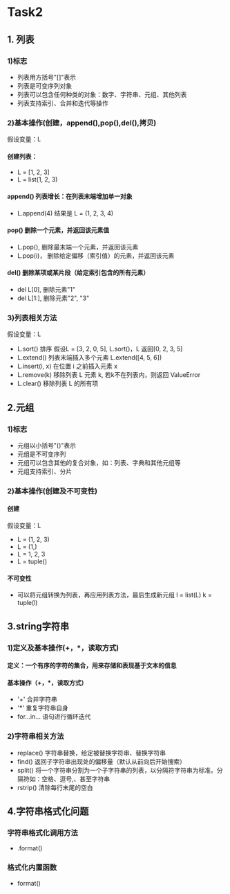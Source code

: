 # Task2 


## 1. 列表
### 1)标志
- 列表用方括号"[]"表示
- 列表是可变序列对象
- 列表可以包含任何种类的对象：数字、字符串、元组、其他列表
- 列表支持索引、合并和迭代等操作

### 2)基本操作(创建，append(),pop(),del(),拷贝)
假设变量：L
#### 创建列表：
- L = [1, 2, 3]
- L = list(1, 2, 3)
#### append()  列表增长：在列表末端增加单一对象
- L.append(4) 结果是 L = (1, 2, 3, 4)
#### pop() 删除一个元素，并返回该元素值
- L.pop(), 删除最末端一个元素，并返回该元素
- L.pop(i)， 删除给定偏移（索引值）的元素，并返回该元素
#### del() 删除某项或某片段（给定索引包含的所有元素）
- del L[0], 删除元素"1"
- del L[1:], 删除元素"2", "3"
### 3)列表相关方法 
假设变量：L
- L.sort() 排序 假设L = [3, 2, 0, 5], L.sort()，L 返回[0, 2, 3, 5]
- L.extend() 列表末端插入多个元素 L.extend([4, 5, 6])
- L.insert(i, x) 在位置 i 之前插入元素 x
- L.remove(k) 移除列表 L 元素 k, 若k不在列表内，则返回 ValueError
- L.clear() 移除列表 L 的所有项
## 2.元组
### 1)标志
- 元组以小括号"()"表示
- 元组是不可变序列
- 元组可以包含其他的复合对象，如：列表、字典和其他元组等
- 元组支持索引、分片

### 2)基本操作(创建及不可变性)
#### 创建
假设变量：L
- L = (1, 2, 3)
- L = (1,)
- L = 1, 2, 3
- L = tuple()
#### 不可变性
- 可以将元组转换为列表，再应用列表方法，最后生成新元组
l = list(L)
k = tuple(l)

## 3.string字符串
### 1)定义及基本操作(+，*，读取方式)
#### 定义：一个有序的字符的集合，用来存储和表现基于文本的信息
#### 基本操作（+，*，读取方式）
- '+' 合并字符串
- '*' 重复字符串自身
- for...in... 语句进行循环迭代
### 2)字符串相关方法
- replace() 字符串替换，给定被替换字符串、替换字符串
- find() 返回子字符串出现处的偏移量（默认从前向后开始搜索）
- split() 将一个字符串分割为一个子字符串的列表，以分隔符字符串为标准。分隔符如：空格、逗号,、甚至字符串
- rstrip() 清除每行末尾的空白
## 4.字符串格式化问题
### 字符串格式化调用方法
- .format() 
### 格式化内置函数
- format()
